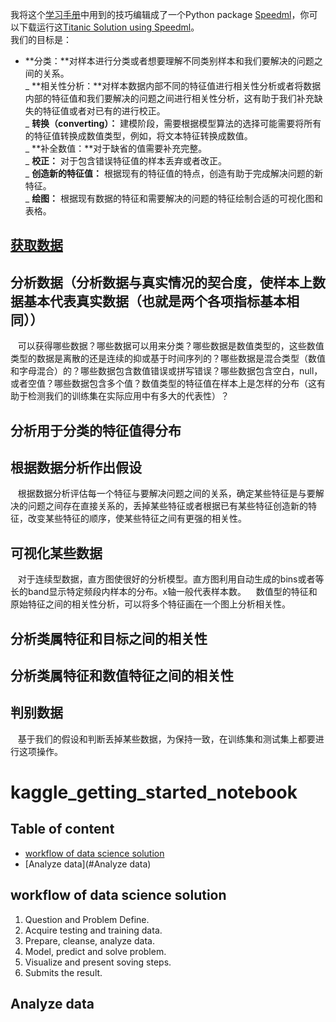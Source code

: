 我将这个[学习手册][3]中用到的技巧编辑成了一个Python package [Speedml][1]，你可以下载运行这[Titanic Solution using Speedml][2]。<br>
我们的目标是：<br>
- **分类：**对样本进行分类或者想要理解不同类别样本和我们要解决的问题之间的关系。<br>
_ **相关性分析：**对样本数据内部不同的特征值进行相关性分析或者将数据内部的特征值和我们要解决的问题之间进行相关性分析，这有助于我们补充缺失的特征值或者对已有的进行校正。<br>
_ **转换（converting）：** 建模阶段，需要根据模型算法的选择可能需要将所有的特征值转换成数值类型，例如，将文本特征转换成数值。<br>
_ **补全数值：**对于缺省的值需要补充完整。<br>
_ **校正：** 对于包含错误特征值的样本丢弃或者改正。<br>
_ **创造新的特征值：** 根据现有的特征值的特点，创造有助于完成解决问题的新特征。<br>
_ **绘图：** 根据现有数据的特征和需要解决的问题的特征绘制合适的可视化图和表格。<br>
## [获取数据][4]<br>
## 分析数据（分析数据与真实情况的契合度，使样本上数据基本代表真实数据（也就是两个各项指标基本相同））<br>
    可以获得哪些数据？哪些数据可以用来分类？哪些数据是数值类型的，这些数值类型的数据是离散的还是连续的抑或基于时间序列的？哪些数据是混合类型（数值和字母混合）的？哪些数据包含数值错误或拼写错误？哪些数据包含空白，null，或者空值？哪些数据包含多个值？数值类型的特征值在样本上是怎样的分布（这有助于检测我们的训练集在实际应用中有多大的代表性）？<br>
## 分析用于分类的特征值得分布<br>
## 根据数据分析作出假设<br>
    根据数据分析评估每一个特征与要解决问题之间的关系，确定某些特征是与要解决的问题之间存在直接关系的，丢掉某些特征或者根据已有某些特征创造新的特征，改变某些特征的顺序，使某些特征之间有更强的相关性。<br>
## 可视化某些数据<br>
    对于连续型数据，直方图使很好的分析模型。直方图利用自动生成的bins或者等长的band显示特定频段内样本的分布。x轴一般代表样本数。
    数值型的特征和原始特征之间的相关性分析，可以将多个特征画在一个图上分析相关性。<br>
## 分析类属特征和目标之间的相关性<br>
## 分析类属特征和数值特征之间的相关性<br>
## 判别数据<br>
    基于我们的假设和判断丢掉某些数据，为保持一致，在训练集和测试集上都要进行这项操作。<br>

# kaggle_getting_started_notebook
## Table of content
* [workflow of data science solution](#workflow-of-data-science-solution)
* [Analyze data](#Analyze data)




## workflow of data science solution
1. Question and Problem Define.
2. Acquire testing and training data.
3. Prepare, cleanse, analyze data.
4. Model, predict and solve problem.
5. Visualize and present soving steps.
6. Submits the result.
 
## Analyze data

[1]:https://speedml.com/
[2]:https://github.com/Speedml/notebooks/blob/master/titanic/titanic-solution-using-speedml.ipynb
[3]:https://www.kaggle.com/startupsci/titanic-data-science-solutions
[4]:https://www.kaggle.com/c/titanic/data

 
